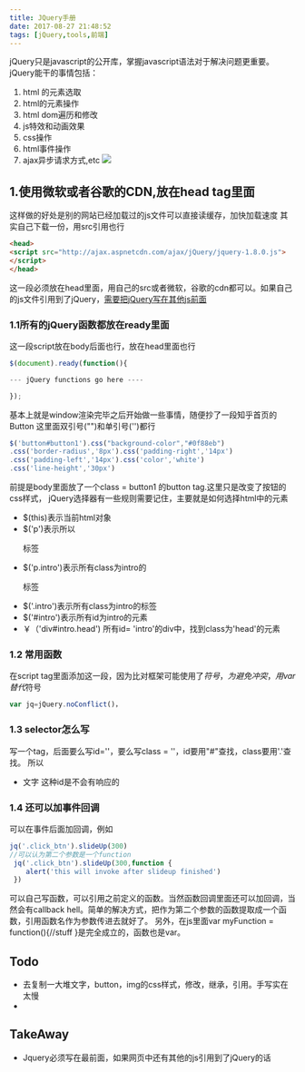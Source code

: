 ```yaml
---
title: JQuery手册
date: 2017-08-27 21:48:52
tags: [jQuery,tools,前端]
---
```


jQuery只是javascript的公开库，掌握javascript语法对于解决问题更重要。jQuery能干的事情包括：

1. html 的元素选取
2. html的元素操作
3. html dom遍历和修改
4. js特效和动画效果
5. css操作
6. html事件操作
7. ajax异步请求方式,etc
![](http://odzl05jxx.bkt.clouddn.com/image/jpg/a13262133_01000.jpg?imageView2/2/w/600)

<!--more-->


## 1.使用微软或者谷歌的CDN,放在head tag里面
这样做的好处是别的网站已经加载过的js文件可以直接读缓存，加快加载速度
其实自己下载一份，用src引用也行
```html
<head>
<script src="http://ajax.aspnetcdn.com/ajax/jQuery/jquery-1.8.0.js">
</script>
</head>
```
这一段必须放在head里面，用自己的src或者微软，谷歌的cdn都可以。如果自己的js文件引用到了jQuery，[需要把jQuery写在其他js前面](https://stackoverflow.com/questions/8886614/uncaught-referenceerror-jquery-is-not-defined)

### 1.1所有的jQuery函数都放在ready里面
这一段script放在body后面也行，放在head里面也行
```javascript
$(document).ready(function(){

--- jQuery functions go here ----

});
```
基本上就是window渲染完毕之后开始做一些事情，随便抄了一段知乎首页的Button
这里面双引号("")和单引号('')都行

```javascript
$('button#button1').css("background-color","#0f88eb")
.css('border-radius','8px').css('padding-right','14px')
.css('padding-left','14px').css('color','white')
.css('line-height','30px')
```
前提是body里面放了一个class = button1 的button tag.这里只是改变了按钮的css样式，
jQuery选择器有一些规则需要记住，主要就是如何选择html中的元素
- $(this)表示当前html对象
- $('p')表示所以<p>标签
- $('p.intro')表示所有class为intro的<p>标签
- $('.intro')表示所有class为intro的标签
- $('#intro')表示所有id为intro的元素
- ￥（'div#intro.head') 所有id= 'intro'的div中，找到class为'head'的元素

### 1.2 常用函数
在script tag里面添加这一段，因为比对框架可能使用了$符号，为避免冲突，用var替代$符号
```javascript
var jq=jQuery.noConflict()，
```

### 1.3 selector怎么写
写一个tag，后面要么写id=''，要么写class = ''，id要用"#"查找，class要用'.'查找。
所以
- <a id="2.2">文字</a> 这种id是不会有响应的

### 1.4 还可以加事件回调
可以在事件后面加回调，例如
```javascript
jq('.click_btn').slideUp(300)
//可以认为第二个参数是一个function
 jq('.click_btn').slideUp(300,function {
    alert('this will invoke after slideup finished')
 })
```
可以自己写函数，可以引用之前定义的函数。当然函数回调里面还可以加回调，当然会有callback hell。简单的解决方式，把作为第二个参数的函数提取成一个函数，引用函数名作为参数传进去就好了。
另外，在js里面var myFunction = function(){//stuff }是完全成立的，函数也是var。

## Todo
- 去复制一大堆文字，button，img的css样式，修改，继承，引用。手写实在太慢
-



## TakeAway
- Jquery必须写在最前面，如果网页中还有其他的js引用到了jQuery的话
